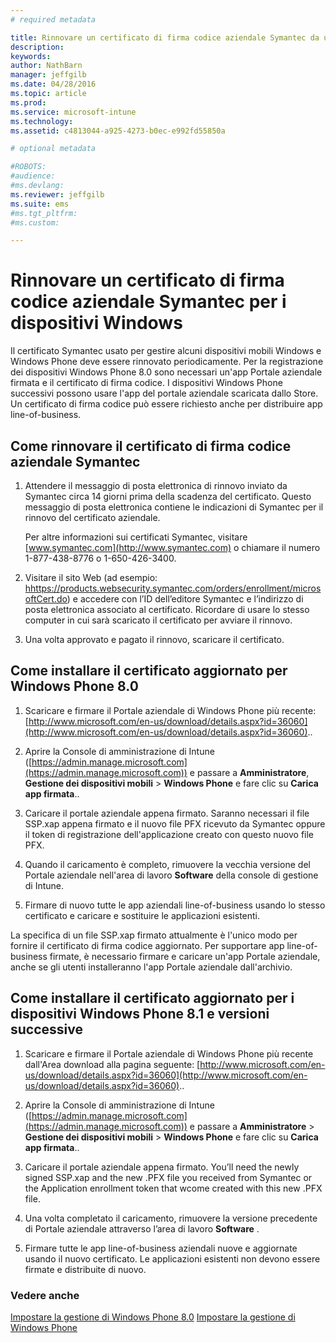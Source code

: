 ```yaml
---
# required metadata

title: Rinnovare un certificato di firma codice aziendale Symantec da usare con Microsoft Intune | Microsoft Intune
description:
keywords:
author: NathBarn
manager: jeffgilb
ms.date: 04/28/2016
ms.topic: article
ms.prod:
ms.service: microsoft-intune
ms.technology:
ms.assetid: c4813044-a925-4273-b0ec-e992fd55850a

# optional metadata

#ROBOTS:
#audience:
#ms.devlang:
ms.reviewer: jeffgilb
ms.suite: ems
#ms.tgt_pltfrm:
#ms.custom:

---
```


# Rinnovare un certificato di firma codice aziendale Symantec per i dispositivi Windows

Il certificato Symantec usato per gestire alcuni dispositivi mobili Windows e Windows Phone deve essere rinnovato periodicamente. Per la registrazione dei dispositivi Windows Phone 8.0 sono necessari un'app Portale aziendale firmata e il certificato di firma codice. I dispositivi Windows Phone successivi possono usare l'app del portale aziendale scaricata dallo Store. Un certificato di firma codice può essere richiesto anche per distribuire app line-of-business.

## Come rinnovare il certificato di firma codice aziendale Symantec

1.  Attendere il messaggio di posta elettronica di rinnovo inviato da Symantec circa 14 giorni prima della scadenza del certificato. Questo messaggio di posta elettronica contiene le indicazioni di Symantec per il rinnovo del certificato aziendale.

    Per altre informazioni sui certificati Symantec, visitare [www.symantec.com](http://www.symantec.com) o chiamare il numero 1-877-438-8776 o 1-650-426-3400.

2.  Visitare il sito Web (ad esempio: [hhttps://products.websecurity.symantec.com/orders/enrollment/microsoftCert.do](https://products.websecurity.symantec.com/orders/enrollment/microsoftCert.do)) e accedere con l’ID dell’editore Symantec e l’indirizzo di posta elettronica associato al certificato. Ricordare di usare lo stesso computer in cui sarà scaricato il certificato per avviare il rinnovo.

3.  Una volta approvato e pagato il rinnovo, scaricare il certificato.

## Come installare il certificato aggiornato per Windows Phone 8.0

1.  Scaricare e firmare il Portale aziendale di Windows Phone più recente: [http://www.microsoft.com/en-us/download/details.aspx?id=36060](http://www.microsoft.com/en-us/download/details.aspx?id=36060)..

2.  Aprire la Console di amministrazione di Intune ([https://admin.manage.microsoft.com](https://admin.manage.microsoft.com)) e passare a **Amministratore**, **Gestione dei dispositivi mobili** &gt; **Windows Phone** e fare clic su **Carica app firmata**..

3.  Caricare il portale aziendale appena firmato. Saranno necessari il file SSP.xap appena firmato e il nuovo file PFX ricevuto da Symantec oppure il token di registrazione dell'applicazione creato con questo nuovo file PFX.

4.  Quando il caricamento è completo, rimuovere la vecchia versione del Portale aziendale nell'area di lavoro **Software** della console di gestione di Intune.

5.  Firmare di nuovo tutte le app aziendali line-of-business usando lo stesso certificato e caricare e sostituire le applicazioni esistenti.

La specifica di un file SSP.xap firmato attualmente è l'unico modo per fornire il certificato di firma codice aggiornato. Per supportare app line-of-business firmate, è necessario firmare e caricare un'app Portale aziendale, anche se gli utenti installeranno l'app Portale aziendale dall'archivio.

## Come installare il certificato aggiornato per i dispositivi Windows Phone 8.1 e versioni successive

1.  Scaricare e firmare il Portale aziendale di Windows Phone più recente dall'Area download alla pagina seguente: [http://www.microsoft.com/en-us/download/details.aspx?id=36060](http://www.microsoft.com/en-us/download/details.aspx?id=36060)..

2.  Aprire la Console di amministrazione di Intune ([https://admin.manage.microsoft.com](https://admin.manage.microsoft.com)) e passare a **Amministratore** &gt; **Gestione dei dispositivi mobili** &gt; **Windows Phone** e fare clic su **Carica app firmata**..

3.  Caricare il portale aziendale appena firmato. You’ll need the newly signed SSP.xap and the new .PFX file you received from Symantec or the Application enrollment token that wcome created with this new .PFX file.

4.  Una volta completato il caricamento, rimuovere la versione precedente di Portale aziendale attraverso l’area di lavoro **Software**  .

5.  Firmare tutte le app line-of-business aziendali nuove e aggiornate usando il nuovo certificato. Le applicazioni esistenti non devono essere firmate e distribuite di nuovo.


### Vedere anche
[Impostare la gestione di Windows Phone 8.0](set-up-windows-phone-8.0-management-with-microsoft-intune.md)
[Impostare la gestione di Windows Phone](set-up-windows-phone-management-with-microsoft-intune.md)


<!--HONumber=May16_HO1-->


